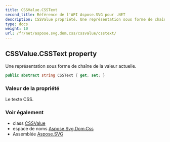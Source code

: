 ```yaml
---
title: CSSValue.CSSText
second_title: Référence de l'API Aspose.SVG pour .NET
description: CSSValue propriété. Une représentation sous forme de chaîne de la valeur actuelle.
type: docs
weight: 10
url: /fr/net/aspose.svg.dom.css/cssvalue/csstext/
---
```

## CSSValue.CSSText property

Une représentation sous forme de chaîne de la valeur actuelle.

```csharp
public abstract string CSSText { get; set; }
```

### Valeur de la propriété

Le texte CSS.

### Voir également

* class [CSSValue](../)
* espace de noms [Aspose.Svg.Dom.Css](../../cssvalue/)
* Assemblée [Aspose.SVG](../../../)


